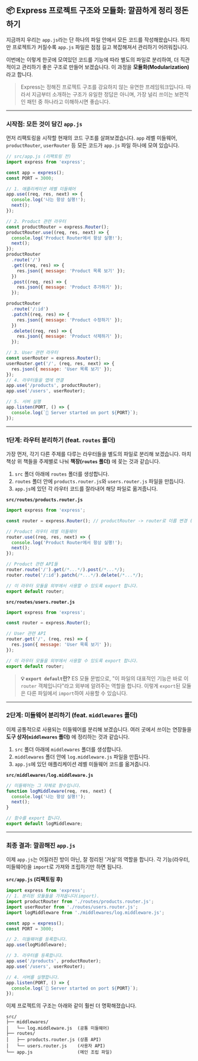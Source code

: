 ## 📦 Express 프로젝트 구조와 모듈화: 깔끔하게 정리 정돈하기

지금까지 우리는 `app.js`라는 단 하나의 파일 안에서 모든 코드를 작성해왔습니다. 하지만 프로젝트가 커질수록 `app.js` 파일은 점점 길고 복잡해져서 관리하기 어려워집니다.

이번에는 이렇게 한곳에 모여있던 코드를 기능에 따라 별도의 파일로 분리하여, 더 직관적이고 관리하기 좋은 구조로 만들어 보겠습니다. 이 과정을 **모듈화(Modularization)** 라고 합니다.

> Express는 정해진 프로젝트 구조를 강요하지 않는 유연한 프레임워크입니다. 따라서 지금부터 소개하는 구조가 유일한 정답은 아니며, 가장 널리 쓰이는 보편적인 패턴 중 하나라고 이해하시면 좋습니다.

---

### 시작점: 모든 것이 담긴 `app.js`

먼저 리팩토링을 시작할 현재의 코드 구조를 살펴보겠습니다. `app` 레벨 미들웨어, `productRouter`, `userRouter` 등 모든 코드가 `app.js` 파일 하나에 모여 있습니다.

```javascript
// src/app.js (리팩토링 전)
import express from 'express';

const app = express();
const PORT = 3000;

// 1. 애플리케이션 레벨 미들웨어
app.use((req, res, next) => {
  console.log('나는 항상 실행!');
  next();
});

// 2. Product 관련 라우터
const productRouter = express.Router();
productRouter.use((req, res, next) => {
  console.log('Product Router에서 항상 실행!');
  next();
});
productRouter
  .route('/')
  .get((req, res) => {
    res.json({ message: 'Product 목록 보기' });
  })
  .post((req, res) => {
    res.json({ message: 'Product 추가하기' });
  });

productRouter
  .route('/:id')
  .patch((req, res) => {
    res.json({ message: 'Product 수정하기' });
  })
  .delete((req, res) => {
    res.json({ message: 'Product 삭제하기' });
  });

// 3. User 관련 라우터
const userRouter = express.Router();
userRouter.get('/', (req, res, next) => {
  res.json({ message: 'User 목록 보기' });
});
// 4. 라우터들을 앱에 연결
app.use('/products', productRouter);
app.use('/users', userRouter);

// 5. 서버 실행
app.listen(PORT, () => {
  console.log(`🚀 Server started on port ${PORT}`);
});
```

---

### 1단계: 라우터 분리하기 (feat. `routes` 폴더)

가장 먼저, 각기 다른 주제를 다루는 라우터들을 별도의 파일로 분리해 보겠습니다. 마치 책상 위 책들을 주제별로 나눠 **책장(`routes` 폴더)** 에 꽂는 것과 같습니다.

1.  `src` 폴더 아래에 `routes` 폴더를 생성합니다.
2.  `routes` 폴더 안에 `products.router.js`와 `users.router.js` 파일을 만듭니다.
3.  `app.js`에 있던 각 라우터 코드를 잘라내어 해당 파일로 옮겨줍니다.

**`src/routes/products.router.js`**

```javascript
import express from 'express';

const router = express.Router(); // productRouter -> router로 이름 변경 (더 일반적)

// Product 라우터 레벨 미들웨어
router.use((req, res, next) => {
  console.log('Product Router에서 항상 실행!');
  next();
});

// Product 관련 API들
router.route('/').get(/*...*/).post(/*...*/);
router.route('/:id').patch(/*...*/).delete(/*...*/);

// 이 라우터 모듈을 외부에서 사용할 수 있도록 export 합니다.
export default router;
```

**`src/routes/users.router.js`**

```javascript
import express from 'express';

const router = express.Router();

// User 관련 API
router.get('/', (req, res) => {
  res.json({ message: 'User 목록 보기' });
});

// 이 라우터 모듈을 외부에서 사용할 수 있도록 export 합니다.
export default router;
```

> **💡 `export default`란?**
> ES 모듈 문법으로, "이 파일의 대표적인 기능은 바로 이 `router` 객체입니다"라고 외부에 알려주는 역할을 합니다. 이렇게 `export`된 모듈은 다른 파일에서 `import`하여 사용할 수 있습니다.

---

### 2단계: 미들웨어 분리하기 (feat. `middlewares` 폴더)

이제 공통적으로 사용되는 미들웨어를 분리해 보겠습니다. 여러 곳에서 쓰이는 연장들을 **도구 상자(`middlewares` 폴더)** 에 정리하는 것과 같습니다.

1.  `src` 폴더 아래에 `middlewares` 폴더를 생성합니다.
2.  `middlewares` 폴더 안에 `log.middleware.js` 파일을 만듭니다.
3.  `app.js`에 있던 애플리케이션 레벨 미들웨어 코드를 옮겨줍니다.

**`src/middlewares/log.middleware.js`**

```javascript
// 미들웨어는 그 자체로 함수입니다.
function logMiddleware(req, res, next) {
  console.log('나는 항상 실행!');
  next();
}

// 함수를 export 합니다.
export default logMiddleware;
```

---

### 최종 결과: 깔끔해진 `app.js`

이제 `app.js`는 어질러진 방이 아닌, 잘 정리된 '거실'의 역할을 합니다. 각 기능(라우터, 미들웨어)을 `import`로 가져와 조립하기만 하면 됩니다.

**`src/app.js` (리팩토링 후)**

```javascript
import express from 'express';
// 1. 분리된 모듈들을 가져옵니다(import).
import productRouter from './routes/products.router.js';
import userRouter from './routes/users.router.js';
import logMiddleware from './middlewares/log.middleware.js';

const app = express();
const PORT = 3000;

// 2. 미들웨어를 등록합니다.
app.use(logMiddleware);

// 3. 라우터를 등록합니다.
app.use('/products', productRouter);
app.use('/users', userRouter);

// 4. 서버를 실행합니다.
app.listen(PORT, () => {
  console.log(`🚀 Server started on port ${PORT}`);
});
```

이제 프로젝트의 구조는 아래와 같이 훨씬 더 명확해졌습니다.

```
src/
├── middlewares/
│   └── log.middleware.js  (공통 미들웨어)
├── routes/
│   ├── products.router.js (상품 API)
│   └── users.router.js    (사용자 API)
└── app.js                 (메인 조립 파일)
```

